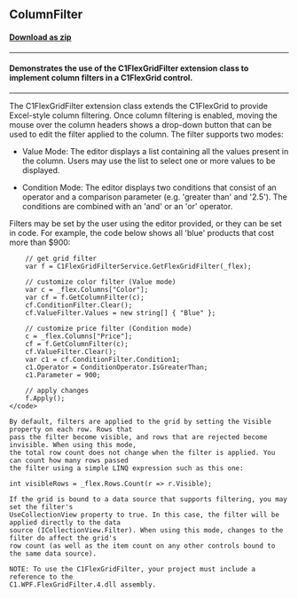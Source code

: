 ## ColumnFilter
#### [Download as zip](https://grapecity.github.io/DownGit/#/home?url=https://github.com/GrapeCity/ComponentOne-WPF-Samples/tree/master/NET_462/FlexGrid/CS/ColumnFilter)
____
#### Demonstrates the use of the C1FlexGridFilter extension class to implement column filters in a C1FlexGrid control.
____
The C1FlexGridFilter extension class extends the C1FlexGrid to provide Excel-style column
filtering. Once column filtering is enabled, moving the mouse over the column headers shows
a drop-down button that can be used to edit the filter applied to the column. The filter
supports two modes:


* Value Mode: The editor displays a list containing all the values present in the column. Users may
  use the list to select one or more values to be displayed.


* Condition Mode: The editor displays two conditions that consist of an operator and a comparison
  parameter (e.g. 'greater than' and '2.5'). The conditions are combined with an 'and' or an 'or'
  operator.

Filters may be set by the user using the editor provided, or they can be set in code. For example, 
the code below shows all 'blue' products that cost more than $900:

```
	// get grid filter
	var f = C1FlexGridFilterService.GetFlexGridFilter(_flex);

	// customize color filter (Value mode)
	var c = _flex.Columns["Color"];
	var cf = f.GetColumnFilter(c);
	cf.ConditionFilter.Clear();
	cf.ValueFilter.Values = new string[] { "Blue" };

	// customize price filter (Condition mode)
	c = _flex.Columns["Price"];
	cf = f.GetColumnFilter(c);
	cf.ValueFilter.Clear();
	var c1 = cf.ConditionFilter.Condition1;
	c1.Operator = ConditionOperator.IsGreaterThan;
	c1.Parameter = 900;

	// apply changes
	f.Apply();
</code> 

By default, filters are applied to the grid by setting the Visible property on each row. Rows that
pass the filter become visible, and rows that are rejected become invisible. When using this mode,
the total row count does not change when the filter is applied. You can count how many rows passed
the filter using a simple LINQ expression such as this one:

```
	int visibleRows = _flex.Rows.Count(r => r.Visible);
```
If the grid is bound to a data source that supports filtering, you may set the filter's 
UseCollectionView property to true. In this case, the filter will be applied directly to the data 
source (ICollectionView.Filter). When using this mode, changes to the filter do affect the grid's
row count (as well as the item count on any other controls bound to the same data source).

NOTE: To use the C1FlexGridFilter, your project must include a reference to the 
C1.WPF.FlexGridFilter.4.dll assembly.


